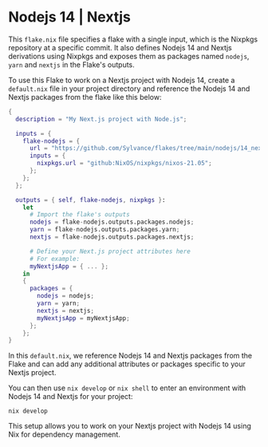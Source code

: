 # Nodejs 14 | Nextjs

This `flake.nix` file specifies a flake with a single input,
which is the Nixpkgs repository at a specific commit.
It also defines Nodejs 14 and Nextjs derivations using Nixpkgs
and exposes them as packages named `nodejs`, `yarn` and `nextjs` in the Flake's outputs.

To use this Flake to work on a Nextjs project with Nodejs 14,
create a `default.nix` file in your project directory and reference the
Nodejs 14 and Nextjs packages from the flake like this below:

```nix
{
  description = "My Next.js project with Node.js";

  inputs = {
    flake-nodejs = {
      url = "https://github.com/Sylvance/flakes/tree/main/nodejs/14_next";
      inputs = {
        nixpkgs.url = "github:NixOS/nixpkgs/nixos-21.05";
      };
    };
  };

  outputs = { self, flake-nodejs, nixpkgs }:
    let
      # Import the flake's outputs
      nodejs = flake-nodejs.outputs.packages.nodejs;
      yarn = flake-nodejs.outputs.packages.yarn;
      nextjs = flake-nodejs.outputs.packages.nextjs;

      # Define your Next.js project attributes here
      # For example:
      myNextjsApp = { ... };
    in
    {
      packages = {
        nodejs = nodejs;
        yarn = yarn;
        nextjs = nextjs;
        myNextjsApp = myNextjsApp;
      };
    };
}
```

In this `default.nix`, we reference Nodejs 14 and Nextjs
packages from the Flake and can add any additional attributes
or packages specific to your Nextjs project.

You can then use `nix develop` or `nix shell` to enter an
environment with Nodejs 14 and Nextjs for your project:

```shell
nix develop
```

This setup allows you to work on your Nextjs project with Nodejs 14
using Nix for dependency management.
